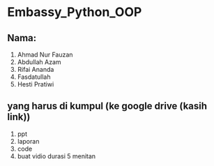 # Embassy_Python_OOP
## Nama:
1. Ahmad Nur Fauzan
2. Abdullah Azam
3. Rifai Ananda
4. Fasdatullah
5. Hesti Pratiwi
## yang harus di kumpul (ke google drive (kasih link))
1. ppt
2. laporan
3. code
4. buat vidio durasi 5 menitan
